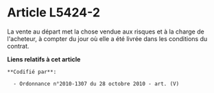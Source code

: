 # Article L5424-2

La vente au départ met la chose vendue aux risques et à la charge de l'acheteur, à compter du jour où elle a été livrée dans
les conditions du contrat.

**Liens relatifs à cet article**

	**Codifié par**:

	  - Ordonnance n°2010-1307 du 28 octobre 2010 - art. (V)
